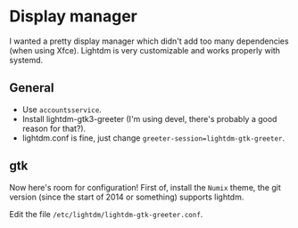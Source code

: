 # Display manager #

I wanted a pretty display manager which didn't add too many dependencies (when using Xfce).
Lightdm is very customizable and works properly with systemd.

## General ##

* Use ```accountsservice```.
* Install lightdm-gtk3-greeter (I'm using devel, there's probably a good reason for that?).
* lightdm.conf is fine, just change ```greeter-session=lightdm-gtk-greeter```.

## gtk ##

Now here's room for configuration!
First of, install the ```Numix``` theme, the git version (since the start of 2014 or something) supports lightdm.

Edit the file ```/etc/lightdm/lightdm-gtk-greeter.conf```.
